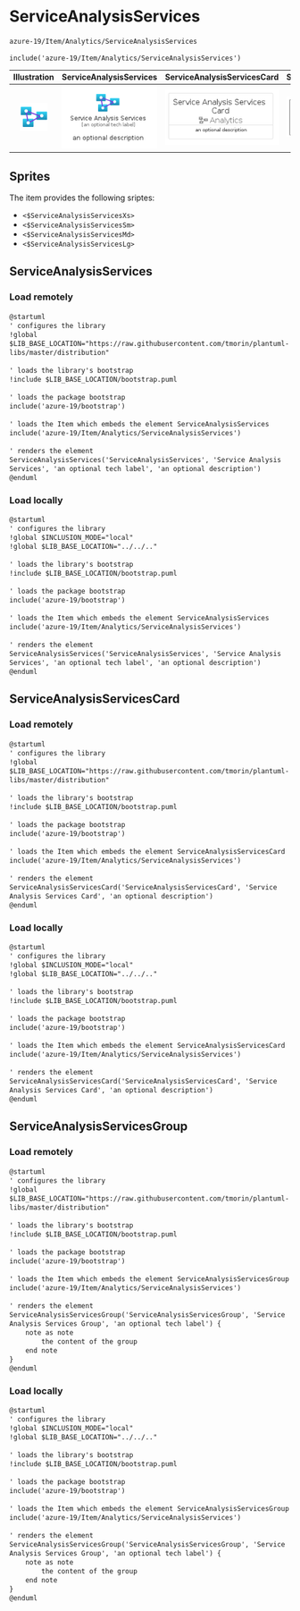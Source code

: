 # ServiceAnalysisServices


```text
azure-19/Item/Analytics/ServiceAnalysisServices
```

```text
include('azure-19/Item/Analytics/ServiceAnalysisServices')
```



| Illustration | ServiceAnalysisServices | ServiceAnalysisServicesCard | ServiceAnalysisServicesGroup |
| :---: | :---: | :---: | :---: |
| ![illustration for Illustration](../../../azure-19/Item/Analytics/ServiceAnalysisServices.png) | ![illustration for ServiceAnalysisServices](../../../azure-19/Item/Analytics/ServiceAnalysisServices.Local.png) | ![illustration for ServiceAnalysisServicesCard](../../../azure-19/Item/Analytics/ServiceAnalysisServicesCard.Local.png) | ![illustration for ServiceAnalysisServicesGroup](../../../azure-19/Item/Analytics/ServiceAnalysisServicesGroup.Local.png) |



## Sprites
The item provides the following sriptes:

- `<$ServiceAnalysisServicesXs>`
- `<$ServiceAnalysisServicesSm>`
- `<$ServiceAnalysisServicesMd>`
- `<$ServiceAnalysisServicesLg>`





## ServiceAnalysisServices

### Load remotely
```plantuml
@startuml
' configures the library
!global $LIB_BASE_LOCATION="https://raw.githubusercontent.com/tmorin/plantuml-libs/master/distribution"

' loads the library's bootstrap
!include $LIB_BASE_LOCATION/bootstrap.puml

' loads the package bootstrap
include('azure-19/bootstrap')

' loads the Item which embeds the element ServiceAnalysisServices
include('azure-19/Item/Analytics/ServiceAnalysisServices')

' renders the element
ServiceAnalysisServices('ServiceAnalysisServices', 'Service Analysis Services', 'an optional tech label', 'an optional description')
@enduml
```

### Load locally
```plantuml
@startuml
' configures the library
!global $INCLUSION_MODE="local"
!global $LIB_BASE_LOCATION="../../.."

' loads the library's bootstrap
!include $LIB_BASE_LOCATION/bootstrap.puml

' loads the package bootstrap
include('azure-19/bootstrap')

' loads the Item which embeds the element ServiceAnalysisServices
include('azure-19/Item/Analytics/ServiceAnalysisServices')

' renders the element
ServiceAnalysisServices('ServiceAnalysisServices', 'Service Analysis Services', 'an optional tech label', 'an optional description')
@enduml
```

## ServiceAnalysisServicesCard

### Load remotely
```plantuml
@startuml
' configures the library
!global $LIB_BASE_LOCATION="https://raw.githubusercontent.com/tmorin/plantuml-libs/master/distribution"

' loads the library's bootstrap
!include $LIB_BASE_LOCATION/bootstrap.puml

' loads the package bootstrap
include('azure-19/bootstrap')

' loads the Item which embeds the element ServiceAnalysisServicesCard
include('azure-19/Item/Analytics/ServiceAnalysisServices')

' renders the element
ServiceAnalysisServicesCard('ServiceAnalysisServicesCard', 'Service Analysis Services Card', 'an optional description')
@enduml
```

### Load locally
```plantuml
@startuml
' configures the library
!global $INCLUSION_MODE="local"
!global $LIB_BASE_LOCATION="../../.."

' loads the library's bootstrap
!include $LIB_BASE_LOCATION/bootstrap.puml

' loads the package bootstrap
include('azure-19/bootstrap')

' loads the Item which embeds the element ServiceAnalysisServicesCard
include('azure-19/Item/Analytics/ServiceAnalysisServices')

' renders the element
ServiceAnalysisServicesCard('ServiceAnalysisServicesCard', 'Service Analysis Services Card', 'an optional description')
@enduml
```

## ServiceAnalysisServicesGroup

### Load remotely
```plantuml
@startuml
' configures the library
!global $LIB_BASE_LOCATION="https://raw.githubusercontent.com/tmorin/plantuml-libs/master/distribution"

' loads the library's bootstrap
!include $LIB_BASE_LOCATION/bootstrap.puml

' loads the package bootstrap
include('azure-19/bootstrap')

' loads the Item which embeds the element ServiceAnalysisServicesGroup
include('azure-19/Item/Analytics/ServiceAnalysisServices')

' renders the element
ServiceAnalysisServicesGroup('ServiceAnalysisServicesGroup', 'Service Analysis Services Group', 'an optional tech label') {
    note as note
        the content of the group
    end note
}
@enduml
```

### Load locally
```plantuml
@startuml
' configures the library
!global $INCLUSION_MODE="local"
!global $LIB_BASE_LOCATION="../../.."

' loads the library's bootstrap
!include $LIB_BASE_LOCATION/bootstrap.puml

' loads the package bootstrap
include('azure-19/bootstrap')

' loads the Item which embeds the element ServiceAnalysisServicesGroup
include('azure-19/Item/Analytics/ServiceAnalysisServices')

' renders the element
ServiceAnalysisServicesGroup('ServiceAnalysisServicesGroup', 'Service Analysis Services Group', 'an optional tech label') {
    note as note
        the content of the group
    end note
}
@enduml
```

